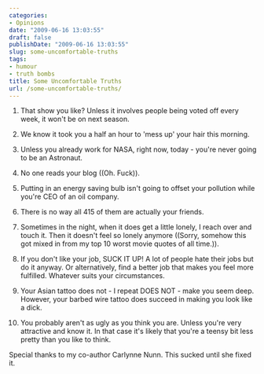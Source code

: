 ```yaml
---
categories:
- Opinions
date: "2009-06-16 13:03:55"
draft: false
publishDate: "2009-06-16 13:03:55"
slug: some-uncomfortable-truths
tags:
- humour
- truth bombs
title: Some Uncomfortable Truths
url: /some-uncomfortable-truths/
---
```

1.  That show you like? Unless it involves people being voted off every
    week, it won't be on next season.

2.  We know it took you a half an hour to 'mess up' your hair
    this morning.

3.  Unless you already work for NASA, right now, today - you're never
    going to be an Astronaut.

4.  No one reads your blog ((Oh. Fuck)).

5.  Putting in an energy saving bulb isn't going to offset your
    pollution while you're CEO of an oil company.

6.  There is no way all 415 of them are actually your friends.

7.  Sometimes in the night, when it does get a little lonely, I reach
    over and touch it. Then it doesn't feel so lonely anymore ((Sorry,
    somehow this got mixed in from my top 10 worst movie quotes of
    all time.)).

8.  If you don't like your job, SUCK IT UP! A lot of people hate their
    jobs but do it anyway. Or alternatively, find a better job that
    makes you feel more fulfilled. Whatever suits your circumstances.

9.  Your Asian tattoo does not - I repeat DOES NOT - make you seem deep.
    However, your barbed wire tattoo does succeed in making you look
    like a dick.

10. You probably aren't as ugly as you think you are. Unless you're very
    attractive and know it. In that case it's likely that you're a
    teensy bit less pretty than you like to think.

Special thanks to my co-author Carlynne Nunn. This sucked until she
fixed it.